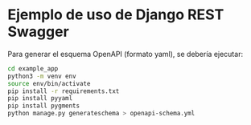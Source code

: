 # Ejemplo de uso de Django REST Swagger

Para generar el esquema OpenAPI (formato yaml), se debería ejecutar:

```bash
cd example_app
python3 -m venv env
source env/bin/activate
pip install -r requirements.txt
pip install pyyaml
pip install pygments
python manage.py generateschema > openapi-schema.yml
```
